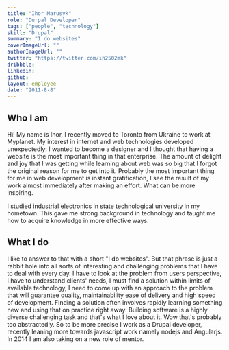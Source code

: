 ```yaml
---
title: "Ihor Marusyk"
role: "Durpal Developer"
tags: ["people", "technology"]
skill: "Drupal"
summary: "I do websites"
coverImageUrl: ""
authorImageUrl: ""
twitter: "https://twitter.com/ih2502mk"
dribbble:
linkedin: 
github: 
layout: employee
date: "2011-8-8"
---
```


## Who I am

Hi! My name is Ihor, I recently moved to Toronto from Ukraine to work at Myplanet. My interest in internet and web technologies developed unexpectedly: I wanted to become a designer and I thought that having a website is the most important thing in that enterprise. The amount of delight and joy that I was getting while learning about web was so big that I forgot the original reason for me to get into it. Probably the most important thing for me in web development is instant gratification, I see the result of my work almost immediately after making an effort. What can be more inspiring. 

I studied industrial electronics in state technological university in my hometown. This gave me strong background in technology and taught me how to acquire knowledge in more effective ways. 

## What I do

I like to answer to that with a short "I do websites". But that phrase is just a rabbit hole into all sorts of interesting and challenging problems that I have to deal with every day. I have to look at the problem from users perspective, I have to understand clients' needs, I must find a solution within limits of available technology, I need to come up with an approach to the problem that will guarantee quality, maintainability ease of delivery and high speed of development. Finding a solution often involves rapidly learning something new and using that on practice right away. Building software is a highly diverse challenging task and that's what I love about it. Wow that's probably too abstractedly. So to be more precise I work as a Drupal developer, recently leaning more towards javascript work namely nodejs and Angularjs. In 2014 I am also taking on a new role of mentor.
